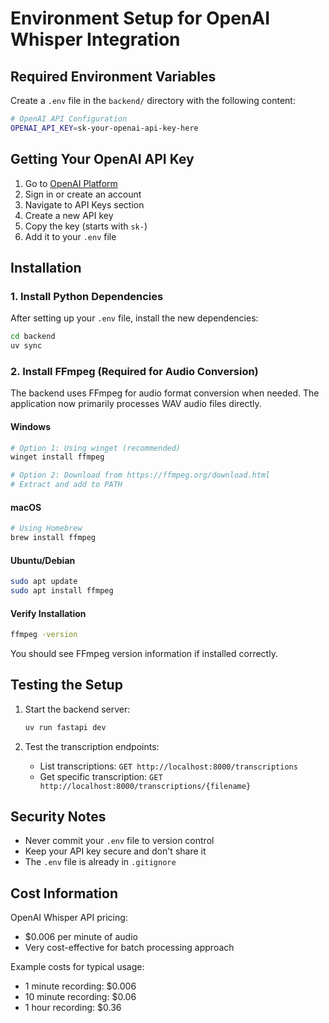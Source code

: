 # Environment Setup for OpenAI Whisper Integration

## Required Environment Variables

Create a `.env` file in the `backend/` directory with the following content:

```bash
# OpenAI API Configuration
OPENAI_API_KEY=sk-your-openai-api-key-here
```

## Getting Your OpenAI API Key

1. Go to [OpenAI Platform](https://platform.openai.com/)
2. Sign in or create an account
3. Navigate to API Keys section
4. Create a new API key
5. Copy the key (starts with `sk-`)
6. Add it to your `.env` file

## Installation

### 1. Install Python Dependencies

After setting up your `.env` file, install the new dependencies:

```bash
cd backend
uv sync
```

### 2. Install FFmpeg (Required for Audio Conversion)

The backend uses FFmpeg for audio format conversion when needed. The application now primarily processes WAV audio files directly.

#### Windows
```bash
# Option 1: Using winget (recommended)
winget install ffmpeg

# Option 2: Download from https://ffmpeg.org/download.html
# Extract and add to PATH
```

#### macOS
```bash
# Using Homebrew
brew install ffmpeg
```

#### Ubuntu/Debian
```bash
sudo apt update
sudo apt install ffmpeg
```

#### Verify Installation
```bash
ffmpeg -version
```

You should see FFmpeg version information if installed correctly.

## Testing the Setup

1. Start the backend server:
   ```bash
   uv run fastapi dev
   ```

2. Test the transcription endpoints:
   - List transcriptions: `GET http://localhost:8000/transcriptions`
   - Get specific transcription: `GET http://localhost:8000/transcriptions/{filename}`

## Security Notes

- Never commit your `.env` file to version control
- Keep your API key secure and don't share it
- The `.env` file is already in `.gitignore`

## Cost Information

OpenAI Whisper API pricing:
- $0.006 per minute of audio
- Very cost-effective for batch processing approach

Example costs for typical usage:
- 1 minute recording: $0.006
- 10 minute recording: $0.06
- 1 hour recording: $0.36
